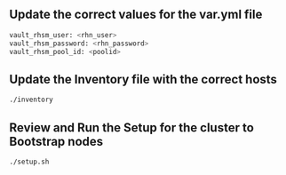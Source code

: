 
## Update the correct values for the var.yml file 

```bash
vault_rhsm_user: <rhn_user>
vault_rhsm_password: <rhn_password>
vault_rhsm_pool_id: <poolid>
```
## Update the Inventory file with the correct hosts
```bash
./inventory
```

## Review and Run the Setup for the cluster to Bootstrap nodes
```bash
./setup.sh
```


